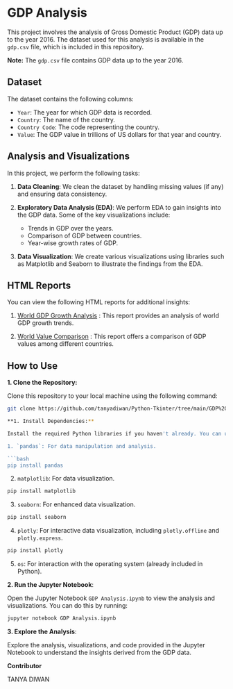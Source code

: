 
# GDP Analysis

This project involves the analysis of Gross Domestic Product (GDP) data up to the year 2016. The dataset used for this analysis is available in the `gdp.csv` file, which is included in this repository.

**Note:** The `gdp.csv` file contains GDP data up to the year 2016.

## Dataset

The dataset contains the following columns:

- `Year`: The year for which GDP data is recorded.
- `Country`: The name of the country.
- `Country Code`: The code representing the country.
- `Value`: The GDP value in trillions of US dollars for that year and country.

## Analysis and Visualizations

In this project, we perform the following tasks:

1. **Data Cleaning**: We clean the dataset by handling missing values (if any) and ensuring data consistency.

2. **Exploratory Data Analysis (EDA)**: We perform EDA to gain insights into the GDP data. Some of the key visualizations include:
   - Trends in GDP over the years.
   - Comparison of GDP between countries.
   - Year-wise growth rates of GDP.

3. **Data Visualization**: We create various visualizations using libraries such as Matplotlib and Seaborn to illustrate the findings from the EDA.

## HTML Reports

You can view the following HTML reports for additional insights:

1. [World GDP Growth Analysis](GDP_Growth.html) : 
   This report provides an analysis of world GDP growth trends.

2. [World Value Comparison](World.html) :
   This report offers a comparison of GDP values among different countries.


## How to Use

**1. Clone the Repository:**

   Clone this repository to your local machine using the following command:

   ```bash
   git clone https://github.com/tanyadiwan/Python-Tkinter/tree/main/GDP%20Analysis

**1. Install Dependencies:**

Install the required Python libraries if you haven't already. You can use pip to install them:

1. `pandas`: For data manipulation and analysis.

```bash
pip install pandas
```
2. `matplotlib`: For data visualization.
```bash
pip install matplotlib
```
3. `seaborn`: For enhanced data visualization.
```bash
pip install seaborn
```
4. `plotly`: For interactive data visualization, including `plotly.offline` and `plotly.express`.
```bash
pip install plotly
```
5. `os`: For interaction with the operating system (already included in Python).

**2. Run the Jupyter Notebook**:

Open the Jupyter Notebook `GDP Analysis.ipynb` to view the analysis and visualizations. You can do this by running:

```bash
jupyter notebook GDP Analysis.ipynb
```
**3. Explore the Analysis**:

Explore the analysis, visualizations, and code provided in the Jupyter Notebook to understand the insights derived from the GDP data.

**Contributor**

TANYA DIWAN
